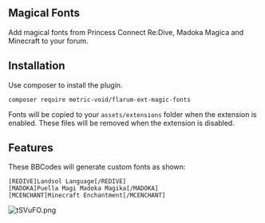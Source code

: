 ## Magical Fonts
Add magical fonts from Princess Connect Re:Dive, Madoka Magica and Minecraft to your forum.

## Installation
Use composer to install the plugin.
```
composer require metric-void/flarum-ext-magic-fonts
```

Fonts will be copied to your `assets/extensions` folder when the extension is enabled.
These files will be removed when the extension is disabled.

## Features
These BBCodes will generate custom fonts as shown:
```
[REDIVE]Landsol Language[/REDIVE]
[MADOKA]Puella Magi Madoka Magika[/MADOKA]
[MCENCHANT]Minecraft Enchantment[/MCENCHANT]
```
![tSVuFO.png](https://s1.ax1x.com/2020/05/24/tSVuFO.png)
